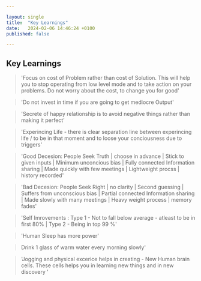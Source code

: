 ```yaml
---

layout: single
title:  "Key Learnings"
date:   2024-02-06 14:46:24 +0100
published: false

---
```

## Key Learnings

> 'Focus on cost of Problem rather than cost of Solution. This will help you to stop operating from low level mode and to take action on your problems. Do not worry about the cost, to change you for good'

> 'Do not invest in time if you are going to get mediocre Output'

> 'Secrete of happy relationship is to avoid negative things rather than making it perfect'

> 'Experincing Life - there is clear separation line between experincing life / to be in that moment and to loose your conciousness due to triggers'

> 'Good Decesion: People Seek Truth | choose in advance | Stick to given inputs | Minimum unconcious bias | Fully connected Information sharing | Made quickly with few meetings | Lightweight procss | history recorded'

> 'Bad Decesion: People Seek Right | no clarity | Second guessing | Suffers from unconscious bias | Partial connected Information sharing | Made slowly with many meetings | Heavy weight process | memory fades'

> 'Self Imrovements : Type 1 - Not to fall below average - atleast to be in first 80%  |  Type 2 - Being in top 99 %'

> 'Human Sleep has more power'

> Drink 1 glass of warm water every morning slowly'

> 'Jogging and physical excerice helps in creating - New Human brain cells. These cells helps you in learning new things and in new discovery '
 


